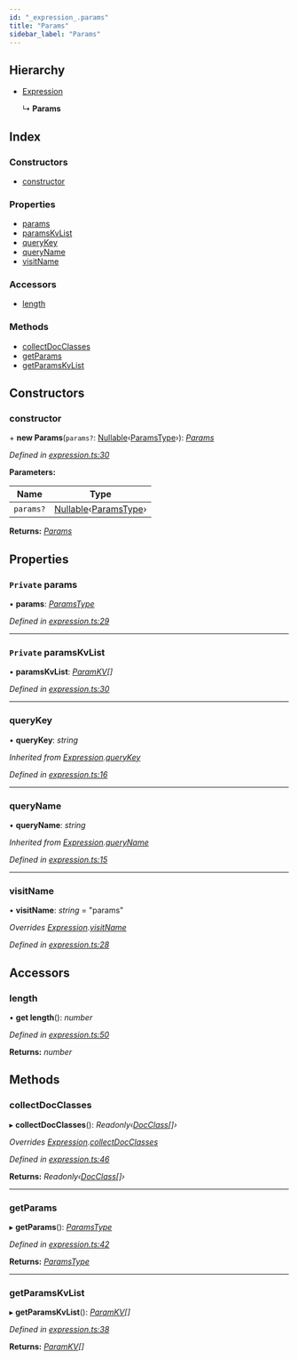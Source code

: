 ```yaml
---
id: "_expression_.params"
title: "Params"
sidebar_label: "Params"
---
```


## Hierarchy

* [Expression](_expression_.expression.md)

  ↳ **Params**

## Index

### Constructors

* [constructor](_expression_.params.md#constructor)

### Properties

* [params](_expression_.params.md#private-params)
* [paramsKvList](_expression_.params.md#private-paramskvlist)
* [queryKey](_expression_.params.md#querykey)
* [queryName](_expression_.params.md#queryname)
* [visitName](_expression_.params.md#visitname)

### Accessors

* [length](_expression_.params.md#length)

### Methods

* [collectDocClasses](_expression_.params.md#collectdocclasses)
* [getParams](_expression_.params.md#getparams)
* [getParamsKvList](_expression_.params.md#getparamskvlist)

## Constructors

###  constructor

\+ **new Params**(`params?`: [Nullable](../modules/_types_.md#nullable)‹[ParamsType](../modules/_expression_.md#paramstype)›): *[Params](_expression_.params.md)*

*Defined in [expression.ts:30](https://github.com/kindritskyiMax/elasticmagic-js/blob/c9215ce/src/expression.ts#L30)*

**Parameters:**

Name | Type |
------ | ------ |
`params?` | [Nullable](../modules/_types_.md#nullable)‹[ParamsType](../modules/_expression_.md#paramstype)› |

**Returns:** *[Params](_expression_.params.md)*

## Properties

### `Private` params

• **params**: *[ParamsType](../modules/_expression_.md#paramstype)*

*Defined in [expression.ts:29](https://github.com/kindritskyiMax/elasticmagic-js/blob/c9215ce/src/expression.ts#L29)*

___

### `Private` paramsKvList

• **paramsKvList**: *[ParamKV](../modules/_expression_.md#paramkv)[]*

*Defined in [expression.ts:30](https://github.com/kindritskyiMax/elasticmagic-js/blob/c9215ce/src/expression.ts#L30)*

___

###  queryKey

• **queryKey**: *string*

*Inherited from [Expression](_expression_.expression.md).[queryKey](_expression_.expression.md#querykey)*

*Defined in [expression.ts:16](https://github.com/kindritskyiMax/elasticmagic-js/blob/c9215ce/src/expression.ts#L16)*

___

###  queryName

• **queryName**: *string*

*Inherited from [Expression](_expression_.expression.md).[queryName](_expression_.expression.md#queryname)*

*Defined in [expression.ts:15](https://github.com/kindritskyiMax/elasticmagic-js/blob/c9215ce/src/expression.ts#L15)*

___

###  visitName

• **visitName**: *string* = "params"

*Overrides [Expression](_expression_.expression.md).[visitName](_expression_.expression.md#visitname)*

*Defined in [expression.ts:28](https://github.com/kindritskyiMax/elasticmagic-js/blob/c9215ce/src/expression.ts#L28)*

## Accessors

###  length

• **get length**(): *number*

*Defined in [expression.ts:50](https://github.com/kindritskyiMax/elasticmagic-js/blob/c9215ce/src/expression.ts#L50)*

**Returns:** *number*

## Methods

###  collectDocClasses

▸ **collectDocClasses**(): *Readonly‹[DocClass](../modules/_document_.md#docclass)[]›*

*Overrides [Expression](_expression_.expression.md).[collectDocClasses](_expression_.expression.md#collectdocclasses)*

*Defined in [expression.ts:46](https://github.com/kindritskyiMax/elasticmagic-js/blob/c9215ce/src/expression.ts#L46)*

**Returns:** *Readonly‹[DocClass](../modules/_document_.md#docclass)[]›*

___

###  getParams

▸ **getParams**(): *[ParamsType](../modules/_expression_.md#paramstype)*

*Defined in [expression.ts:42](https://github.com/kindritskyiMax/elasticmagic-js/blob/c9215ce/src/expression.ts#L42)*

**Returns:** *[ParamsType](../modules/_expression_.md#paramstype)*

___

###  getParamsKvList

▸ **getParamsKvList**(): *[ParamKV](../modules/_expression_.md#paramkv)[]*

*Defined in [expression.ts:38](https://github.com/kindritskyiMax/elasticmagic-js/blob/c9215ce/src/expression.ts#L38)*

**Returns:** *[ParamKV](../modules/_expression_.md#paramkv)[]*
